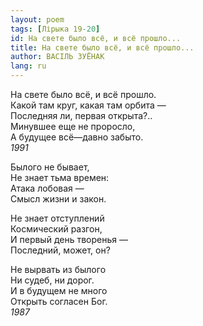 ```yaml
---
layout: poem
tags: [Лірыка 19-20]
id: На свете было всё, и всё прошло...
title: На свете было всё, и всё прошло...
author: ВАСІЛЬ ЗУЁНАК
lang: ru
---
```



На свете было всё, и всё прошло.  
Какой там круг, какая там орбита —  
Последняя ли, первая открыта?..  
Минувшее еще не проросло,  
А будущее всё—давно забыто.  
*1991*  

Былого не бывает,  
Не знает тьма времен:  
Атака лобовая —  
Смысл жизни и закон.  

Не знает отступлений  
Космический разгон,  
И первый день творенья —  
Последний, может, он?  

Не вырвать из былого  
Ни судеб, ни дорог.  
И в будущем не много  
Открыть согласен Бог.  
*1987*  
